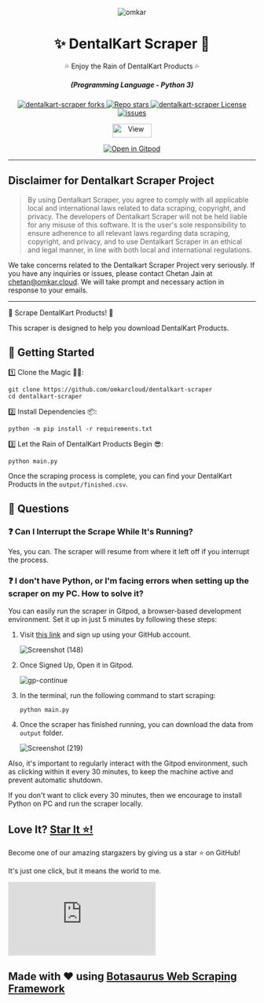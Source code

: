 <p align="center">
  <img src="https://www.omkar.cloud/images/favicon/prod/favicon-256x256.png" alt="omkar" />
</p>
  <div align="center" style="margin-top: 0;">
  <h1>✨ DentalKart Scraper 🤖</h1>
  <p>💦 Enjoy the Rain of DentalKart Products 💦</p>
</div>
<em>
  <h5 align="center">(Programming Language - Python 3)</h5>
</em>
<p align="center">
  <a href="#">
    <img alt="dentalkart-scraper forks" src="https://img.shields.io/github/forks/omkarcloud/dentalkart-scraper?style=for-the-badge" />
  </a>
  <a href="#">
    <img alt="Repo stars" src="https://img.shields.io/github/stars/omkarcloud/dentalkart-scraper?style=for-the-badge&color=yellow" />
  </a>
  <a href="#">
    <img alt="dentalkart-scraper License" src="https://img.shields.io/github/license/omkarcloud/dentalkart-scraper?color=orange&style=for-the-badge" />
  </a>
  <a href="https://github.com/omkarcloud/dentalkart-scraper/issues">
    <img alt="issues" src="https://img.shields.io/github/issues/omkarcloud/dentalkart-scraper?color=purple&style=for-the-badge" />
  </a>
</p>
<p align="center">
  <img src="https://views.whatilearened.today/views/github/omkarcloud/dentalkart-scraper.svg" width="80px" height="28px" alt="View" />
</p>

<p align="center">
  <a href="https://gitpod.io/#https://github.com/omkarcloud/dentalkart-scraper">
    <img alt="Open in Gitpod" src="https://gitpod.io/button/open-in-gitpod.svg" />
  </a>
</p>
  

---

## Disclaimer for Dentalkart Scraper Project

> By using Dentalkart Scraper, you agree to comply with all applicable local and international laws related to data scraping, copyright, and privacy. The developers of Dentalkart Scraper will not be held liable for any misuse of this software. It is the user's sole responsibility to ensure adherence to all relevant laws regarding data scraping, copyright, and privacy, and to use Dentalkart Scraper in an ethical and legal manner, in line with both local and international regulations.

We take concerns related to the Dentalkart Scraper Project very seriously. If you have any inquiries or issues, please contact Chetan Jain at [chetan@omkar.cloud](mailto:chetan@omkar.cloud). We will take prompt and necessary action in response to your emails.

---

🌟 Scrape DentalKart Products! 🤖

This scraper is designed to help you download DentalKart Products. 


## 🚀 Getting Started

1️⃣ Clone the Magic 🧙‍♀️:
```shell
git clone https://github.com/omkarcloud/dentalkart-scraper
cd dentalkart-scraper
```
2️⃣ Install Dependencies 📦:
```shell
python -m pip install -r requirements.txt
```
3️⃣ Let the Rain of DentalKart Products Begin 😎:
```shell
python main.py
```

Once the scraping process is complete, you can find your DentalKart Products in the `output/finished.csv`.

## 🤔 Questions


### ❓ Can I Interrupt the Scrape While It's Running?
Yes, you can. The scraper will resume from where it left off if you interrupt the process.

### ❓ I don't have Python, or I'm facing errors when setting up the scraper on my PC. How to solve it?

You can easily run the scraper in Gitpod, a browser-based development environment. Set it up in just 5 minutes by following these steps:

1. Visit [this link](https://gitpod.io/#https://github.com/omkarcloud/google-maps-scraper) and sign up using your GitHub account.
   
   ![Screenshot (148)](https://github.com/omkarcloud/google-maps-scraper/assets/53407137/f498dda8-5352-4f7a-9d70-c717859670d4.png)
  
2. Once Signed Up, Open it in Gitpod.   

   ![gp-continue](https://raw.githubusercontent.com/omkarcloud/google-maps-scraper/master/screenshots/gp-continue.png)

3. In the terminal, run the following command to start scraping:
   ```bash
   python main.py
   ```
  
4. Once the scraper has finished running, you can download the data from `output` folder.

   ![Screenshot (219)](https://github.com/omkarcloud/google-maps-scraper/assets/53407137/bade4001-12dc-4191-972e-cba0466f3e3f.png)


Also, it's important to regularly interact with the Gitpod environment, such as clicking within it every 30 minutes, to keep the machine active and prevent automatic shutdown. 

If you don't want to click every 30 minutes, then we encourage to install Python on PC and run the scraper locally. 


<!-- 
## 🤔 FAQs

### ❓ The code looks well-structured and organized. Most Selenium codebases are messy. How did you do it?

A: I use the Bose Framework, a Bot Development Framework that greatly simplifies the process of creating bots.

The DentalKart Scraper uses Bose to:

1. Maintain code structure
2. Save the data as JSON and CSV
3. Incorporate anti-bot detection features
4. Utilize the enhanced Selenium Driver to reduce code.

You can see `task.py` to understand the simplicity Bose Brings.

Without Bose Framework, it would be 2x more harder to make this DentalKart Scraper.

Explore the Bose Framework [here](https://www.omkar.cloud/bose/).


### ❓ What services do you provide?
A: We specialize in developing professional bots. Some of our popular Ready Made Bots, are:

1. **LinkedIn Messaging Bot**: Connect with thousands of LinkedIn users to promote and sell your products.
2. **Gmail Email Sending Bot**: Reach out to thousands of people through email to market your products.
3. **Discord Messaging Bot**: Engage with a large audience on Discord and promote your offerings.
4. **Reddit Messaging Bot**: Communicate with thousands of individuals on Reddit to showcase your products.
5. **Instagram Messaging Bot**: Connect with a wide user base on Instagram and promote your brand.
6. **Realtors Scraping**: Extract real-time home listings from realtors websites.

In addition, we offer Custom Bot Solutions tailored to your specific requirements. 

Let's discuss your requirements further! Feel free to reach out to me at chetan@omkar.cloud. -->


## Love It? [Star It ⭐!](https://github.com/omkarcloud/google-maps-scraper)

Become one of our amazing stargazers by giving us a star ⭐ on GitHub!

It's just one click, but it means the world to me.

[![Stargazers for @omkarcloud/google-maps-scraper](https://bytecrank.com/nastyox/reporoster/php/stargazersSVG.php?user=omkarcloud&repo=google-maps-scraper)](https://github.com/omkarcloud/google-maps-scraper/stargazers)

## Made with ❤️ using [Botasaurus Web Scraping Framework](https://github.com/omkarcloud/botasaurus)